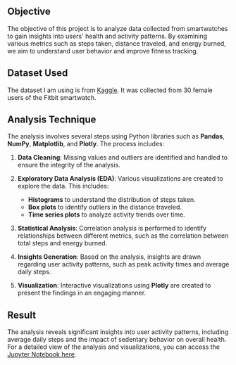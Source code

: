 ## Objective
The objective of this project is to analyze data collected from smartwatches to gain insights into users' health and activity patterns. By examining various metrics such as steps taken, distance traveled, and energy burned, we aim to understand user behavior and improve fitness tracking.

## Dataset Used
The dataset I am using is from [Kaggle](https://www.kaggle.com/datasets/arashnic/fitbit). It was collected from 30 female users of the Fitbit smartwatch.

## Analysis Technique
The analysis involves several steps using Python libraries such as **Pandas**, **NumPy**, **Matplotlib**, and **Plotly**. The process includes:

1. **Data Cleaning**: Missing values and outliers are identified and handled to ensure the integrity of the analysis.

2. **Exploratory Data Analysis (EDA)**: Various visualizations are created to explore the data. This includes:
   - **Histograms** to understand the distribution of steps taken.
   - **Box plots** to identify outliers in the distance traveled.
   - **Time series plots** to analyze activity trends over time.

3. **Statistical Analysis**: Correlation analysis is performed to identify relationships between different metrics, such as the correlation between total steps and energy burned.

4. **Insights Generation**: Based on the analysis, insights are drawn regarding user activity patterns, such as peak activity times and average daily steps.

5. **Visualization**: Interactive visualizations using **Plotly** are created to present the findings in an engaging manner.

## Result
The analysis reveals significant insights into user activity patterns, including average daily steps and the impact of sedentary behavior on overall health. For a detailed view of the analysis and visualizations, you can access the [Jupyter Notebook here](https://nbviewer.org/github/rijul007/Smartwatch-Data-Analysis-using-Python/blob/master/Smartwatch-Data-Analysis-using-Python.ipynb).
